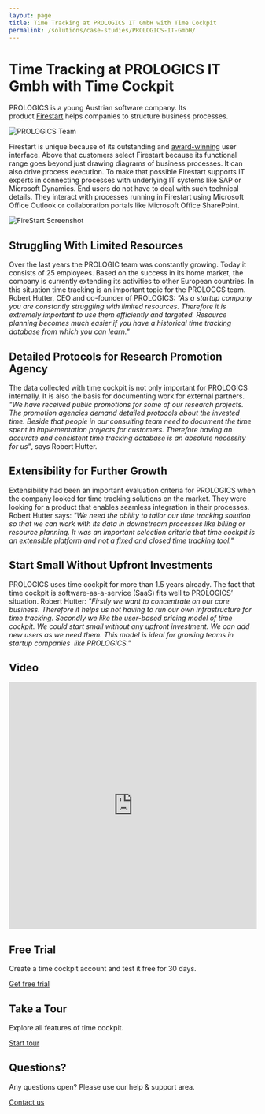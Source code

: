 ```yaml
---
layout: page
title: Time Tracking at PROLOGICS IT GmbH with Time Cockpit
permalink: /solutions/case-studies/PROLOGICS-IT-GmbH/
---
```


<h1 xmlns="http://www.w3.org/1999/xhtml">Time Tracking at PROLOGICS IT Gmbh with Time Cockpit</h1><p xmlns="http://www.w3.org/1999/xhtml">PROLOGICS is a young Austrian software company. Its product <a href="http://www.prologics-it.com/en/firestart.html" target="_blank">Firestart</a> helps companies to structure business processes.</p><p xmlns="http://www.w3.org/1999/xhtml">
  <img src="{{site.baseurl}}images/customer_solutions/case-studies/prologics/team.png" alt="PROLOGICS Team" title="PROLOGICS Team" />
</p><p xmlns="http://www.w3.org/1999/xhtml">Firestart is unique because of its outstanding and <a href="http://www.prologics-it.com/index.php?id=30&amp;p=3587&amp;L=1" target="_blank">award-winning</a> user interface. Above that customers select Firestart because its functional range goes beyond just drawing diagrams of business processes. It can also drive process execution. To make that possible Firestart supports IT experts in connecting processes with underlying IT systems like SAP or Microsoft Dynamics. End users do not have to deal with such technical details. They interact with processes running in Firestart using Microsoft Office Outlook or collaboration portals like Microsoft Office SharePoint.</p><p xmlns="http://www.w3.org/1999/xhtml">
  <img src="{{site.baseurl}}images/customer_solutions/case-studies/prologics/firestart.png" alt="FireStart Screenshot" title="FireStart Screenshot" />
</p><h2 xmlns="http://www.w3.org/1999/xhtml">Struggling With Limited Resources</h2><p xmlns="http://www.w3.org/1999/xhtml">Over the last years the PROLOGIC team was constantly growing. Today it consists of 25 employees. Based on the success in its home market, the company is currently extending its activities to other European countries. In this situation time tracking is an important topic for the PROLOGCS team. Robert Hutter, CEO and co-founder of PROLOGICS: <em>"As a startup company you are constantly struggling with limited resources. Therefore it is extremely important to use them efficiently and targeted. Resource planning becomes much easier if you have a historical time tracking database from which you can learn."</em></p><h2 xmlns="http://www.w3.org/1999/xhtml">Detailed Protocols for Research Promotion Agency</h2><p xmlns="http://www.w3.org/1999/xhtml">The data collected with time cockpit is not only important for PROLOGICS internally. It is also the basis for documenting work for external partners. <em>"We have received public promotions for some of our research projects. The promotion agencies demand detailed protocols about the invested time. Beside that people in our consulting team need to document the time spent in implementation projects for customers. Therefore having an accurate and consistent time tracking database is an absolute necessity for us"</em>, says Robert Hutter.</p><h2 xmlns="http://www.w3.org/1999/xhtml">Extensibility for Further Growth</h2><p xmlns="http://www.w3.org/1999/xhtml">Extensibility had been an important evaluation criteria for PROLOGICS when the company looked for time tracking solutions on the market. They were looking for a product that enables seamless integration in their processes. Robert Hutter says: <em>"We need the ability to tailor our time tracking solution so that we can work with its data in downstream processes like billing or resource planning. It was an important selection criteria that time cockpit is an extensible platform and not a fixed and closed time tracking tool."</em></p><h2 xmlns="http://www.w3.org/1999/xhtml">Start Small Without Upfront Investments</h2><p xmlns="http://www.w3.org/1999/xhtml">PROLOGICS uses time cockpit for more than 1.5 years already. The fact that time cockpit is software-as-a-service (SaaS) fits well to PROLOGICS’ situation. Robert Hutter: <em>"Firstly we want to concentrate on our core business. Therefore it helps us not having to run our own infrastructure for time tracking. Secondly we like the user-based pricing model of time cockpit. We could start small without any upfront investment. We can add new users as we need them. This model is ideal for growing teams in startup companies  like PROLOGICS."</em></p><h2 xmlns="http://www.w3.org/1999/xhtml">Video</h2><iframe width="100%" height="500" src="https://www.youtube.com/embed/njvLgUDoHJQ" frameborder="0" allowfullscreen="allowfullscreen" xmlns="http://www.w3.org/1999/xhtml"></iframe><div class="row" xmlns="http://www.w3.org/1999/xhtml">
  <div class="fourcol innercol">
    <div class="overviewItem" onclick="document.location.href='{{site.baseurl}}/create-trial-account/';">
      <h2>Free Trial</h2>
      <p>Create a time cockpit account and test it free for 30 days.</p>
      <p>
        <a href="{{site.baseurl}}/create-trial-account/">Get free trial</a>
      </p>
    </div>
  </div>
  <div class="fourcol innercol">
    <div class="overviewItem" onclick="document.location.href='/page(dd1d1c45-0a0d-4e22-9b1b-305b316875a8)';">
      <h2>Take a Tour</h2>
      <p>Explore all features of time cockpit.</p>
      <p>
        <a href="/page(dd1d1c45-0a0d-4e22-9b1b-305b316875a8)">Start tour</a>
      </p>
    </div>
  </div>
  <div class="fourcol last innercol">
    <div class="overviewItem" onclick="document.location.href='{{site.baseurl}}/hilfe-support/kontakt/';">
      <h2>Questions?</h2>
      <p>Any questions open? Please use our help &amp; support area.</p>
      <p>
        <a href="{{site.baseurl}}/hilfe-support/kontakt/">Contact us</a>
      </p>
    </div>
  </div>
</div>